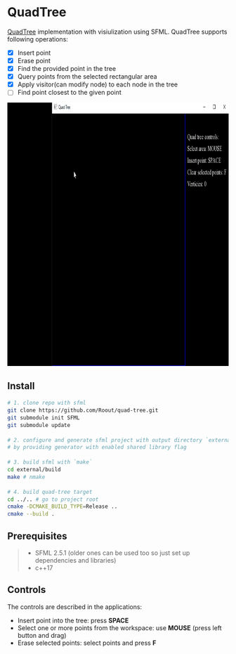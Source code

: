 # QuadTree

[QuadTree](https://en.wikipedia.org/wiki/Quadtree) implementation with visiulization using SFML.
QuadTree supports following operations:

- [x] Insert point
- [x] Erase point
- [x] Find the provided point in the tree
- [x] Query points from the selected rectangular area
- [x] Apply visitor(can modify node) to each node in the tree
- [ ] Find point closest to the given point

<img src="https://github.com/Roout/quad-tree/blob/master/docs/quadtree.gif" width="1000" height="600" />

## Install

```bash
# 1. clone repo with sfml
git clone https://github.com/Roout/quad-tree.git
git submodule init SFML
git submodule update

# 2. configure and generate sfml project with output directory `external/build` with CMake
# by providing generator with enabled shared library flag

# 3. build sfml with `make`
cd external/build
make # nmake

# 4. build quad-tree target
cd ../.. # go to project root 
cmake -DCMAKE_BUILD_TYPE=Release ..
cmake --build .
```

## Prerequisites

> - SFML 2.5.1 (older ones can be used too so just set up dependencies and libraries)
> - c++17

## Controls

The controls are described in the applications:

- Insert point into the tree: press **SPACE**
- Select one or more points from the workspace: use **MOUSE** (press left button and drag)
- Erase selected points: select points and press **F**
